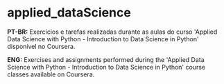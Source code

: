 # applied_dataScience
**PT-BR:** Exercícios e tarefas realizadas durante as aulas do curso 'Applied Data Science with Python - Introduction to Data Science in Python' disponível no Coursera.

**ENG:** Exercises and assignments performed during the 'Applied Data Science with Python - Introduction to Data Science in Python' course classes available on Coursera.

